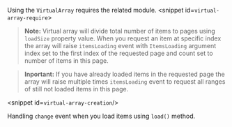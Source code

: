 Using the `VirtualArray` requires the related module.
<snippet id=`virtual-array-require`>

> **Note:** Virtual array will divide total number of items to pages using `loadSize` property value. When you request an
item at specific index the array will raise `itemsLoading` event with `ItemsLoading` argument index set to the first index of the requested page
and count set to number of items in this page.

> **Inportant:** If you have already loaded items in the requested page the array will raise multiple times `itemsLoading` event to request
all ranges of still not loaded items in this page.

<snippet id=`virtual-array-creation`/>

Handling `change` event when you load items using `load()` method.
<snippet id='virtual-array-change'/>